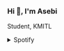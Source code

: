 ### Hi 👋, I'm Asebi
Student, KMITL

<details>
  <summary>Spotify</summary>
  <p>[<img src="https://spotify-status-kappa.vercel.app/api/run-spotify-status" alt="Your alt what" width="500" />](https://open.spotify.com/user/3o3yagerlijobkuz7nbj9evnk)</p>
</details>

